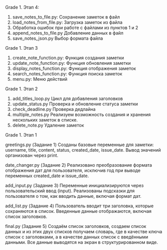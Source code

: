 Grade 1. Этап 4: 
1. save_notes_to_file.py: Сохранение заметок в файл
2. load_notes_from_file.py: Загрузка заметок из файла
3. Обработка ошибок при работе с файлами из пунктов 1 и 2
4. append_notes_to_file.py Добавление данных в файл
5. save_notes_json.py Выбор формата файла

Grade 1. Этап 3
1. create_note_function.py: Функция создания заметки
2. update_note_function.py: Функция обновления заметки
3. display_notes_function.py: Функция отображения заметок
4. search_notes_function.py: Функция поиска заметок
5. menu.py: Меню действий

Grade 1. Этап 2
1. add_titles_loop.py Цикл для добавления заголовков
2. update_status.py Проверка и обновление статуса заметки
3. check_deadline.py Проверка дедлайна
4. multiple_notes.py Реализуем возможность создания и хранения нескольких заметок в списке.
5. delete_note.py Удаление заметок

Grade 1. Этап 1

greetings.py (Задание 1)
Созданы базовые переменные для заметки: username, title, content, status, created_date, issue_date.
Вывод значений организован через print.

date_changer.py (Задание 2)
Реализовано преобразование формата отображения дат для пользователя, исключив год при выводе переменных created_date и issue_date.

add_input.py (Задание 3)
Переменные инициализируются через пользовательский ввод (input).
Реализованы подсказки для пользователя о том, как вводить данные, включая формат дат.

add_list.py (Задание 4)
Пользователь вводит три заголовка, которые сохраняются в список.
Введенные данные отображаются, включая список заголовков.

final.py (Задание 5)
Создаём список заголовков, создаем список данных и из этих двух списков получаем словарь, где в качестве ключа список с заголовками, а в качестве данных список с введёнными данными.
Все данные выводятся на экран в структурированном виде.